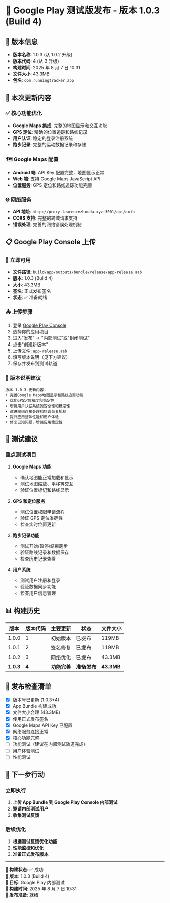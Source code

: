 # 🚀 Google Play 测试版发布 - 版本 1.0.3 (Build 4)

## 📱 版本信息

- **版本名称**: 1.0.3 (从 1.0.2 升级)
- **版本代码**: 4 (从 3 升级)
- **构建时间**: 2025 年 8 月 7 日 10:31
- **文件大小**: 43.3MB
- **包名**: `com.runningtracker.app`

## 🔧 本次更新内容

### ✅ 核心功能优化

- **Google Maps 集成**: 完整的地图显示和交互功能
- **GPS 定位**: 精确的位置追踪和路线记录
- **用户认证**: 稳定的登录注册系统
- **跑步记录**: 完整的运动数据记录和存储

### 🗺️ Google Maps 配置

- **Android 端**: API Key 配置完整，地图显示正常
- **Web 端**: 支持 Google Maps JavaScript API
- **位置服务**: GPS 定位和路线追踪功能完善

### 🌐 网络服务

- **API 地址**: `http://proxy.lawrencezhouda.xyz:3001/api/auth`
- **CORS 支持**: 完整的跨域请求支持
- **错误处理**: 完善的网络错误处理机制

## 📋 Google Play Console 上传

### 🎯 立即可用

- **文件路径**: `build/app/outputs/bundle/release/app-release.aab`
- **版本**: 1.0.3 (Build 4)
- **大小**: 43.3MB
- **签名**: 正式发布签名
- **状态**: ✅ 准备就绪

### 📤 上传步骤

1. 登录 [Google Play Console](https://play.google.com/console)
2. 选择你的应用项目
3. 进入"发布" → "内部测试"或"封闭测试"
4. 点击"创建新版本"
5. 上传文件: `app-release.aab`
6. 填写版本说明（见下方建议）
7. 保存并发布到测试轨道

### 📝 版本说明建议

```
版本 1.0.3 更新内容：
• 完善Google Maps地图显示和路线追踪功能
• 优化GPS定位精度和稳定性
• 增强用户认证系统的安全性和稳定性
• 改进网络连接处理和错误恢复机制
• 提升应用整体性能和用户体验
• 修复已知问题，增强应用稳定性
```

## 🧪 测试建议

### 重点测试项目

1. **Google Maps 功能**

   - 确认地图能正常加载和显示
   - 测试地图缩放、平移等交互
   - 验证位置标记和路线显示

2. **GPS 和定位服务**

   - 测试位置权限申请流程
   - 验证 GPS 定位准确性
   - 检查实时位置更新

3. **跑步记录功能**

   - 测试开始/暂停/结束跑步
   - 验证路线记录和数据保存
   - 检查历史记录查看

4. **用户系统**
   - 测试用户注册和登录
   - 验证数据同步功能
   - 检查用户信息管理

## 📊 构建历史

| 版本      | 版本代码 | 主要更新     | 状态         | 文件大小   |
| --------- | -------- | ------------ | ------------ | ---------- |
| 1.0.0     | 1        | 初始版本     | 已发布       | 119MB      |
| 1.0.1     | 2        | 签名修复     | 已发布       | 119MB      |
| 1.0.2     | 3        | 网络优化     | 已发布       | 43.3MB     |
| **1.0.3** | **4**    | **功能完善** | **准备发布** | **43.3MB** |

## 🎯 发布检查清单

- [x] 版本号已更新 (1.0.3+4)
- [x] App Bundle 构建成功
- [x] 文件大小合理 (43.3MB)
- [x] 使用正式发布签名
- [x] Google Maps API Key 已配置
- [x] 网络服务连接正常
- [x] 核心功能完整
- [ ] 功能测试（建议在内部测试轨道完成）
- [ ] 用户体验测试
- [ ] 性能测试

## 🚀 下一步行动

### 立即执行

1. **上传 App Bundle 到 Google Play Console 内部测试**
2. **邀请内部测试用户**
3. **收集测试反馈**

### 后续优化

1. **根据测试反馈优化功能**
2. **性能监控和优化**
3. **准备正式发布版本**

---

**🎉 构建状态**: ✅ 成功  
**📱 版本**: 1.0.3 (Build 4)  
**🎯 目标**: Google Play 内部测试  
**📅 构建时间**: 2025 年 8 月 7 日 10:31  
**🚀 发布准备**: 就绪
